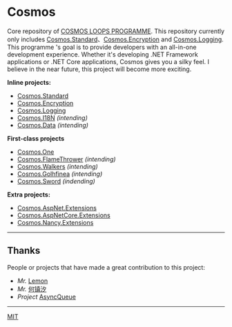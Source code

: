 # Cosmos

Core repository of [COSMOS LOOPS PROGRAMME](https://github.com/CosmosLoops). This repository currently only includes [Cosmos.Standard](https://github.com/CosmosLoops/Cosmos/tree/dev/Standard)、[Cosmos.Encryption](https://github.com/CosmosLoops/Cosmos/tree/dev/Encryption) and [Cosmos.Logging](https://github.com/CosmosLoops/Cosmos/tree/dev/Logging). This programme 's goal is to provide developers with an all-in-one development experience. Whether it's developing .NET Framework applications or .NET Core applications, Cosmos gives you a silky feel. I believe in the near future, this project will become more exciting.

**Inline projects:**

+ [Cosmos.Standard](https://github.com/CosmosLoops/Cosmos/tree/dev/Standard)
+ [Cosmos.Encryption](https://github.com/CosmosLoops/Cosmos/tree/dev/Encryption)
+ [Cosmos.Logging](https://github.com/CosmosLoops/Cosmos/tree/dev/Logging)
+ [Cosmos.I18N](#) *(intending)*
+ [Cosmos.Data](#) *(intending)*

**First-class projects**

+ [Cosmos.One](https://github.com/CosmosLoops/Cosmos.One)
+ [Cosmos.FlameThrower](#) *(intending)*
+ [Cosmos.Walkers](#) *(intending)*
+ [Cosmos.Golhfinea](#) *(intending)*
+ [Cosmos.Sword](#) *(indending)*

**Extra projects:**

+ [Cosmos.AspNet.Extensions](https://github.com/CosmosLoops/Cosmos.Web.Extensions/tree/master/AspNet)
+ [Cosmos.AspNetCore.Extensions](https://github.com/CosmosLoops/Cosmos.Web.Extensions/tree/master/AspNetCore)
+ [Cosmos.Nancy.Extensions](https://github.com/CosmosLoops/Cosmos.Web.Extensions/tree/master/Nancy)

* * *

## Thanks

People or projects that have made a great contribution to this project:

+ *Mr.* [Lemon](https://github.com/liuhaoyang)
+ *Mr.* [何镇汐](https://github.com/UtilCore)
+ *Project* [AsyncQueue](https://github.com/Sunlighter/AsyncQueues)


* * *

[MIT](https://mit-license.org/)